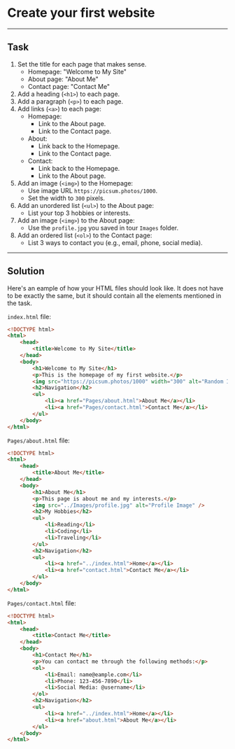 # Create your first website

---

## Task

1. Set the title for each page that makes sense.
    - Homepage: "Welcome to My Site"
    - About page: "About Me"
    - Contact page: "Contact Me"
2. Add a heading (`<h1>`) to each page.
3. Add a paragraph (`<p>`) to each page.
4. Add links (`<a>`) to each page:
    - Homepage:
        - Link to the About page.
        - Link to the Contact page.
    - About:
        - Link back to the Homepage.
        - Link to the Contact page.
    - Contact:
        - Link back to the Homepage.
        - Link to the About page.
5. Add an image (`<img>`) to the Homepage:
    - Use image URL `https://picsum.photos/1000`.
    - Set the width to `300` pixels.
6. Add an unordered list (`<ul>`) to the About page:
    - List your top 3 hobbies or interests.
7. Add an image (`<img>`) to the About page:
    - Use the `profile.jpg` you saved in tour `Images` folder.
8. Add an ordered list (`<ol>`) to the Contact page:
    - List 3 ways to contact you (e.g., email, phone, social media).

---

## Solution

Here's an eample of how your HTML files should look like. It does not have to be exactly the same, but it should contain all the elements mentioned in the task.

`index.html` file:

```html
<!DOCTYPE html>
<html>
    <head>
        <title>Welcome to My Site</title>
    </head>
    <body>
        <h1>Welcome to My Site</h1>
        <p>This is the homepage of my first website.</p>
        <img src="https://picsum.photos/1000" width="300" alt="Random Image" />
        <h2>Navigation</h2>
        <ul>
            <li><a href="Pages/about.html">About Me</a></li>
            <li><a href="Pages/contact.html">Contact Me</a></li>
        </ul>
    </body>
</html>
```

`Pages/about.html` file:

```html
<!DOCTYPE html>
<html>
    <head>
        <title>About Me</title>
    </head>
    <body>
        <h1>About Me</h1>
        <p>This page is about me and my interests.</p>
        <img src="../Images/profile.jpg" alt="Profile Image" />
        <h2>My Hobbies</h2>
        <ul>
            <li>Reading</li>
            <li>Coding</li>
            <li>Traveling</li>
        </ul>
        <h2>Navigation</h2>
        <ul>
            <li><a href="../index.html">Home</a></li>
            <li><a href="contact.html">Contact Me</a></li>
        </ul>
    </body>
</html>
```

`Pages/contact.html` file:

```html
<!DOCTYPE html>
<html>
    <head>
        <title>Contact Me</title>
    </head>
    <body>
        <h1>Contact Me</h1>
        <p>You can contact me through the following methods:</p>
        <ol>
            <li>Email: name@eample.com</li>
            <li>Phone: 123-456-7890</li>
            <li>Social Media: @username</li>
        </ol>
        <h2>Navigation</h2>
        <ul>
            <li><a href="../index.html">Home</a></li>
            <li><a href="about.html">About Me</a></li>
        </ul>
    </body>
</html>
```
